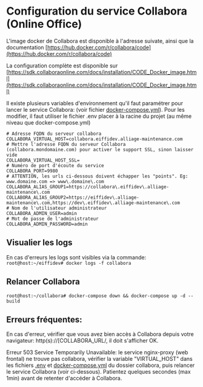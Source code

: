 # Configuration du service Collabora (Online Office)

L'image docker de Collabora est disponible à l'adresse suivate, ainsi que la documentation [https://hub.docker.com/r/collabora/code](https://hub.docker.com/r/collabora/code)

La configuration complète est disponible sur [https://sdk.collaboraonline.com/docs/installation/CODE_Docker_image.html](https://sdk.collaboraonline.com/docs/installation/CODE_Docker_image.html)

Il existe plusieurs variables d'environnement qu'il faut paramétrer pour lancer le service Collabora: (voir fichier [docker-compose.yml](docker-compose.yml)). Pour les modifier, il faut utiliser le fichier .env placer à la racine du projet (au même niveau que docker-compose.yml)

```
# Adresse FQDN du serveur collabora
COLLABORA_VIRTUAL_HOST=collabora.eiffidev.alliage-maintenance.com
# Mettre l'adresse FQDN du serveur Collabora (collabora.mondomaine.com) pour activer le support SSL, sinon laisser vide
COLLABORA_VIRTUAL_HOST_SSL=
# Numéro de port d'écoute du service
COLLABORA_PORT=9980
# ATTENTION, les urls ci-dessous doivent échapper les "points". Eg: www.domaine.com => www\.domaine\.com
COLLABORA_ALIAS_GROUP1=https://collabora\.eiffidev\.alliage-maintenance\.com
COLLABORA_ALIAS_GROUP2=https://eiffidev\.alliage-maintenance\.com,https://dev\.eiffidev\.alliage-maintenance\.com
# Nom de l'utilisateur administrateur
COLLABORA_ADMIN_USER=admin
# Mot de passe de l'administrateur
COLLABORA_ADMIN_PASSWORD=admin
```

## Visualier les logs

En cas d'erreurs les logs sont visibles via la commande: `root@host:~/eiffidev# docker logs -f collabora`

## Relancer Collabora

`root@host:~/collabora# docker-compose down && docker-compose up -d --build`

## Erreurs fréquentes:

En cas d'erreur, vérifier que vous avez bien accès à Collabora depuis votre navigateur: http(s)://[COLLABORA_URL/, il doit s'afficher OK.

Erreur 503 Service Temporarily Unavailable: le service nginx-proxy (web frontal) ne trouve pas collabora, vérifier la variable "VIRTUAL_HOST" dans les fichiers [.env](../.env) et [docker-compose.yml](docker-compose.yml) du dossier collabora, puis relancer le service Collabora (voir ci-dessous). Patientez quelques secondes (max 1min) avant de retenter d'accéder à Collabora.
